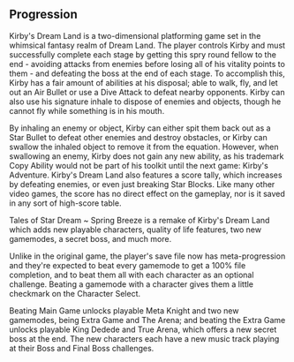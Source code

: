 ## Progression
Kirby's Dream Land is a two-dimensional platforming game set in the whimsical fantasy realm of Dream Land. The player controls Kirby and must successfully complete each stage by getting this spry round fellow to the end - avoiding attacks from enemies before losing all of his vitality points to them - and defeating the boss at the end of each stage. To accomplish this, Kirby has a fair amount of abilities at his disposal; able to walk, fly, and let out an Air Bullet or use a Dive Attack to defeat nearby opponents. Kirby can also use his signature inhale to dispose of enemies and objects, though he cannot fly while something is in his mouth.

By inhaling an enemy or object, Kirby can either spit them back out as a Star Bullet to defeat other enemies and destroy obstacles, or Kirby can swallow the inhaled object to remove it from the equation. However, when swallowing an enemy, Kirby does not gain any new ability, as his trademark Copy Ability would not be part of his toolkit until the next game: Kirby's Adventure. Kirby's Dream Land also features a score tally, which increases by defeating enemies, or even just breaking Star Blocks. Like many other video games, the score has no direct effect on the gameplay, nor is it saved in any sort of high-score table.

Tales of Star Dream ~ Spring Breeze is a remake of Kirby's Dream Land which adds new playable characters, quality of life features, two new gamemodes, a secret boss, and much more.

Unlike in the original game, the player's save file now has meta-progression and they're expected to beat every gamemode to get a 100% file completion, and to beat them all with each character as an optional challenge. Beating a gamemode with a character gives them a little checkmark on the Character Select.

Beating Main Game unlocks playable Meta Knight and two new gamemodes, being Extra Game and The Arena; and beating the Extra Game unlocks playable King Dedede and True Arena, which offers a new secret boss at the end. The new characters each have a new music track playing at their Boss and Final Boss challenges.